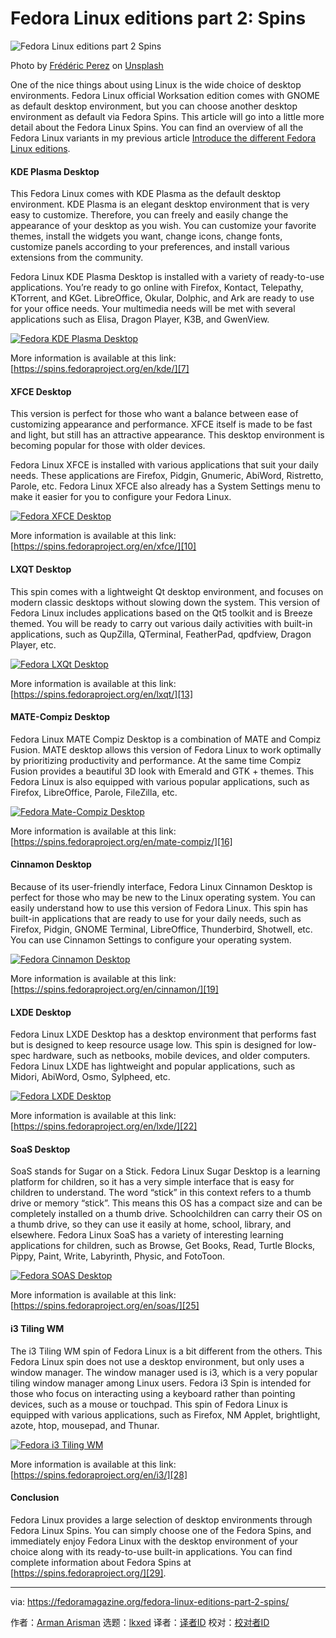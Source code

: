 [#]: subject: "Fedora Linux editions part 2: Spins"
[#]: via: "https://fedoramagazine.org/fedora-linux-editions-part-2-spins/"
[#]: author: "Arman Arisman https://fedoramagazine.org/author/armanwu/"
[#]: collector: "lkxed"
[#]: translator: " "
[#]: reviewer: " "
[#]: publisher: " "
[#]: url: " "

Fedora Linux editions part 2: Spins
======

![Fedora Linux editions part 2 Spins][1]

Photo by [Frédéric Perez][2] on [Unsplash][3]

One of the nice things about using Linux is the wide choice of desktop environments. Fedora Linux official Worksation edition comes with GNOME as default desktop environment, but you can choose another desktop environment as default via Fedora Spins. This article will go into a little more detail about the Fedora Linux Spins. You can find an overview of all the Fedora Linux variants in my previous article [Introduce the different Fedora Linux editions][4].

#### KDE Plasma Desktop

This Fedora Linux comes with KDE Plasma as the default desktop environment. KDE Plasma is an elegant desktop environment that is very easy to customize. Therefore, you can freely and easily change the appearance of your desktop as you wish. You can customize your favorite themes, install the widgets you want, change icons, change fonts, customize panels according to your preferences, and install various extensions from the community.

Fedora Linux KDE Plasma Desktop is installed with a variety of ready-to-use applications. You’re ready to go online with Firefox, Kontact, Telepathy, KTorrent, and KGet. LibreOffice, Okular, Dolphic, and Ark are ready to use for your office needs. Your multimedia needs will be met with several applications such as Elisa, Dragon Player, K3B, and GwenView.

[![Fedora KDE Plasma Desktop][5]][6]

More information is available at this link: [https://spins.fedoraproject.org/en/kde/][7]

#### XFCE Desktop

This version is perfect for those who want a balance between ease of customizing appearance and performance. XFCE itself is made to be fast and light, but still has an attractive appearance. This desktop environment is becoming popular for those with older devices.

Fedora Linux XFCE is installed with various applications that suit your daily needs. These applications are Firefox, Pidgin, Gnumeric, AbiWord, Ristretto, Parole, etc. Fedora Linux XFCE also already has a System Settings menu to make it easier for you to configure your Fedora Linux.

[![Fedora XFCE Desktop][8]][9]

More information is available at this link: [https://spins.fedoraproject.org/en/xfce/][10]

#### LXQT Desktop

This spin comes with a lightweight Qt desktop environment, and focuses on modern classic desktops without slowing down the system. This version of Fedora Linux includes applications based on the Qt5 toolkit and is Breeze themed. You will be ready to carry out various daily activities with built-in applications, such as QupZilla, QTerminal, FeatherPad, qpdfview, Dragon Player, etc.

[![Fedora LXQt Desktop][11]][12]

More information is available at this link: [https://spins.fedoraproject.org/en/lxqt/][13]

#### MATE-Compiz Desktop

Fedora  Linux MATE Compiz Desktop is a combination of MATE and Compiz Fusion. MATE desktop allows this version of Fedora Linux to work optimally by prioritizing productivity and performance. At the same time Compiz Fusion provides a beautiful 3D look with Emerald and GTK + themes. This Fedora Linux is also equipped with various popular applications, such as Firefox, LibreOffice, Parole, FileZilla, etc.

[![Fedora Mate-Compiz Desktop][14]][15]

More information is available at this link: [https://spins.fedoraproject.org/en/mate-compiz/][16]

#### Cinnamon Desktop

Because of its user-friendly interface, Fedora Linux Cinnamon Desktop is perfect for those who may be new to the Linux operating system. You can easily understand how to use this version of Fedora Linux. This spin has built-in applications that are ready to use for your daily needs, such as Firefox, Pidgin, GNOME Terminal, LibreOffice, Thunderbird, Shotwell, etc. You can use Cinnamon Settings to configure your operating system.

[![Fedora Cinnamon Desktop][17]][18]

More information is available at this link: [https://spins.fedoraproject.org/en/cinnamon/][19]

#### LXDE Desktop

Fedora Linux LXDE Desktop has a desktop environment that performs fast but is designed to keep resource usage low. This spin is designed for low-spec hardware, such as netbooks, mobile devices, and older computers. Fedora Linux LXDE has lightweight and popular applications, such as Midori, AbiWord, Osmo, Sylpheed, etc.

[![Fedora LXDE Desktop][20]][21]

More information is available at this link: [https://spins.fedoraproject.org/en/lxde/][22]

#### SoaS Desktop

SoaS stands for Sugar on a Stick. Fedora Linux Sugar Desktop is a learning platform for children, so it has a very simple interface that is easy for children to understand. The word “stick” in this context refers to a thumb drive or memory “stick”. This means this OS has a compact size and can be completely installed on a thumb drive. Schoolchildren can carry their OS on a thumb drive, so they can use it easily at home, school, library, and elsewhere. Fedora Linux SoaS has a variety of interesting learning applications for children, such as Browse, Get Books, Read, Turtle Blocks, Pippy, Paint, Write, Labyrinth, Physic, and FotoToon.

[![Fedora SOAS Desktop][23]][24]

More information is available at this link: [https://spins.fedoraproject.org/en/soas/][25]

#### i3 Tiling WM

The i3 Tiling WM spin of Fedora Linux is a bit different from the others. This Fedora Linux spin does not use a desktop environment, but only uses a window manager. The window manager used is i3, which is a very popular tiling window manager among Linux users. Fedora i3 Spin is intended for those who focus on interacting using a keyboard rather than pointing devices, such as a mouse or touchpad. This spin of Fedora Linux is equipped with various applications, such as Firefox, NM Applet, brightlight, azote, htop, mousepad, and Thunar.

[![Fedora i3 Tiling WM][26]][27]

More information is available at this link: [https://spins.fedoraproject.org/en/i3/][28]

#### Conclusion

Fedora Linux provides a large selection of desktop environments through Fedora Linux Spins. You can simply choose one of the Fedora Spins, and immediately enjoy Fedora Linux with the desktop environment of your choice along with its ready-to-use built-in applications. You can find complete information about Fedora Spins at [https://spins.fedoraproject.org/][29].

--------------------------------------------------------------------------------

via: https://fedoramagazine.org/fedora-linux-editions-part-2-spins/

作者：[Arman Arisman][a]
选题：[lkxed][b]
译者：[译者ID](https://github.com/译者ID)
校对：[校对者ID](https://github.com/校对者ID)

[a]: https://fedoramagazine.org/author/armanwu/
[b]: https://github.com/lkxed
[1]: https://fedoramagazine.org/wp-content/uploads/2022/06/FedoraMagz-FedoraEditions-2-Spins-816x345.png
[2]: https://unsplash.com/@fredericp?utm_source=unsplash&utm_medium=referral&utm_content=creditCopyText
[3]: https://unsplash.com/s/photos/blue-abstract?utm_source=unsplash&utm_medium=referral&utm_content=creditCopyText
[4]: https://fedoramagazine.org/introduce-the-different-fedora-linux-editions/
[5]: https://fedoramagazine.org/wp-content/uploads/2022/08/screenshot-kde-1024x640.jpg
[6]: https://fedoramagazine.org/wp-content/uploads/2022/08/screenshot-kde.jpg
[7]: https://spins.fedoraproject.org/en/kde/
[8]: https://fedoramagazine.org/wp-content/uploads/2022/08/screenshot-xfce-1024x576.jpg
[9]: https://fedoramagazine.org/wp-content/uploads/2022/08/screenshot-xfce.jpg
[10]: https://spins.fedoraproject.org/en/xfce/
[11]: https://fedoramagazine.org/wp-content/uploads/2022/08/screenshot-lxqt-1024x576.jpg
[12]: https://fedoramagazine.org/wp-content/uploads/2022/08/screenshot-lxqt.jpg
[13]: https://spins.fedoraproject.org/en/lxqt/
[14]: https://fedoramagazine.org/wp-content/uploads/2022/08/screenshot-matecompiz-1024x576.jpg
[15]: https://fedoramagazine.org/wp-content/uploads/2022/08/screenshot-matecompiz.jpg
[16]: https://spins.fedoraproject.org/en/mate-compiz/
[17]: https://fedoramagazine.org/wp-content/uploads/2022/08/screenshot-cinnamon-1024x576.jpg
[18]: https://fedoramagazine.org/wp-content/uploads/2022/08/screenshot-cinnamon.jpg
[19]: https://spins.fedoraproject.org/en/cinnamon/
[20]: https://fedoramagazine.org/wp-content/uploads/2022/08/screenshot-lxde-1024x576.jpg
[21]: https://fedoramagazine.org/wp-content/uploads/2022/08/screenshot-lxde.jpg
[22]: https://spins.fedoraproject.org/en/lxde/
[23]: https://fedoramagazine.org/wp-content/uploads/2022/08/screenshot-soas-1024x576.jpg
[24]: https://fedoramagazine.org/wp-content/uploads/2022/08/screenshot-soas.jpg
[25]: https://spins.fedoraproject.org/en/soas/
[26]: https://fedoramagazine.org/wp-content/uploads/2022/08/screenshot-i3-1024x529.jpg
[27]: https://fedoramagazine.org/wp-content/uploads/2022/08/screenshot-i3.jpg
[28]: https://spins.fedoraproject.org/en/i3/
[29]: https://spins.fedoraproject.org/
